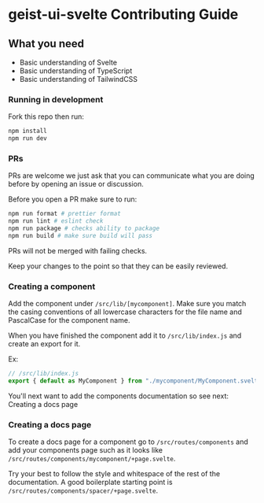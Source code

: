 # geist-ui-svelte Contributing Guide

## What you need

-   Basic understanding of Svelte
-   Basic understanding of TypeScript
-   Basic understanding of TailwindCSS

### Running in development

Fork this repo then run:

```bash
npm install
npm run dev
```

### PRs

PRs are welcome we just ask that you can communicate what you are doing before by opening an issue or discussion.

Before you open a PR make sure to run:

```bash
npm run format # prettier format
npm run lint # eslint check
npm run package # checks ability to package
npm run build # make sure build will pass
```

PRs will not be merged with failing checks.

Keep your changes to the point so that they can be easily reviewed.

### Creating a component

Add the component under `/src/lib/[mycomponent]`. Make sure you match the casing conventions of all lowercase characters for the file name and PascalCase for the component name.

When you have finished the component add it to `/src/lib/index.js` and create an export for it.

Ex:

```js
// /src/lib/index.js
export { default as MyComponent } from "./mycomponent/MyComponent.svelte";
```

You'll next want to add the components documentation so see next: Creating a docs page

### Creating a docs page

To create a docs page for a component go to `/src/routes/components` and add your components page such as it looks like `/src/routes/components/mycomponent/+page.svelte`.

Try your best to follow the style and whitespace of the rest of the documentation. A good boilerplate starting point is `/src/routes/components/spacer/+page.svelte`.
